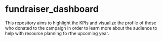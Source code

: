 # fundraiser_dashboard
This repository aims to highlight the KPIs and visualize the profile of those who donated to the campaign in order to learn more about the audience to help with resource planning fo rthe upcoming year.

